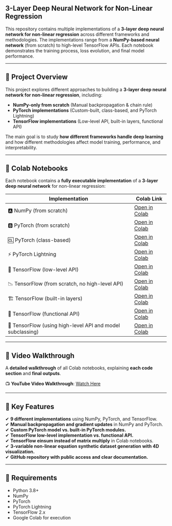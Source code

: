 ## **3-Layer Deep Neural Network for Non-Linear Regression**  

This repository contains multiple implementations of a **3-layer deep neural network for non-linear regression** across different frameworks and methodologies. The implementations range from a **NumPy-based neural network** (from scratch) to high-level TensorFlow APIs. Each notebook demonstrates the training process, loss evolution, and final model performance.

---

## 📜 **Project Overview**
This project explores different approaches to building a **3-layer deep neural network for non-linear regression**, including:
- **NumPy-only from scratch** (Manual backpropagation & chain rule)
- **PyTorch implementations** (Custom-built, class-based, and PyTorch Lightning)
- **TensorFlow implementations** (Low-level API, built-in layers, functional API)

The main goal is to study **how different frameworks handle deep learning** and how different methodologies affect model training, performance, and interpretability.

---


## 🔗 **Colab Notebooks**
Each notebook contains a **fully executable implementation** of a **3-layer deep neural network** for non-linear regression:

| **Implementation** | **Colab Link** |
|--------------------|---------------|
| 🅰️ NumPy (from scratch) | [ Open in Colab](https://colab.research.google.com/drive/11ltnPLaNXkG_Z8KbOrFaOBmV9egBTyaT?usp=sharing) |
| 🅱️ PyTorch (from scratch) | [ Open in Colab](https://colab.research.google.com/drive/12172JCWJRFJnpI096AksprFNiluQLfCB?usp=sharing) |
| 🆑 PyTorch (class-based) | [ Open in Colab](https://colab.research.google.com/drive/1n5pDjOy1ipSODfH7X-E-hDu8m6Z_EPMP?usp=sharing) |
| ⚡ PyTorch Lightning | [ Open in Colab](https://colab.research.google.com/drive/1i8GE6tgl0_xkvKO6IdbX5WNgZpBjQDSc?usp=sharing) |
| 🔬 TensorFlow (low-level API) | [ Open in Colab](https://colab.research.google.com/drive/1XCU-gqO-NtUOveNuE3YQT0Jnkt1fFdWH?usp=drive_link) |
| 📉 TensorFlow (from scratch, no high-level API) | [ Open in Colab](https://colab.research.google.com/drive/1Nq25v6dzpGV7Zihu0LSJy3AhkcNbFw6k?usp=drive_link) |
| 🏗️ TensorFlow (built-in layers) | [ Open in Colab](https://colab.research.google.com/drive/1jlrLKCTllIyiZyzJXKzoBBkdqtqiD_M0?usp=drive_link) |
| 🔗 TensorFlow (functional API) | [ Open in Colab](https://colab.research.google.com/drive/1IrGauEIiHC2xrJEB7JEfPzpkEhixyuuX?usp=drive_link) |
| 🧱 TensorFlow (using high-level API and model subclassing) | [ Open in Colab](https://colab.research.google.com/drive/1QSJwuolD038aDgmi1NUeQpSLI_6HXLsA?usp=drive_link) |
---

## 🎥 **Video Walkthrough**
A **detailed walkthrough** of all Colab notebooks, explaining **each code section** and **final outputs**.

📺 **YouTube Video Walkthrough**: [ Watch Here](https://youtu.be/GkgS2nm7D5c)

---

## 📌 **Key Features**
✔ **9 different implementations** using NumPy, PyTorch, and TensorFlow.  
✔ **Manual backpropagation and gradient updates** in NumPy and PyTorch.  
✔ **Custom PyTorch model vs. built-in PyTorch modules.**  
✔ **TensorFlow low-level implementation vs. functional API.**  
✔ **TensorFlow einsum instead of matrix multiply** in Colab notebooks.  
✔ **3-variable non-linear equation synthetic dataset generation with 4D visualization.**  
✔ **GitHub repository with public access and clear documentation.**  

---


## 📝 **Requirements**
- Python 3.8+
- NumPy
- PyTorch
- PyTorch Lightning
- TensorFlow 2.x
- Google Colab for execution
